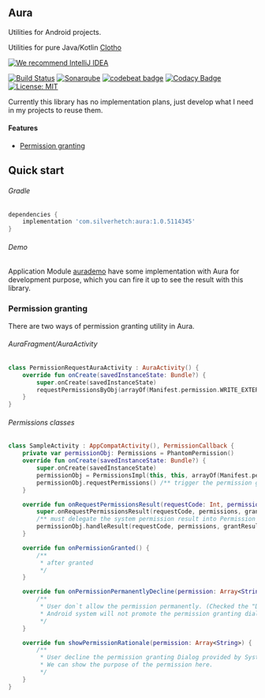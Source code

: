 Aura
----

Utilities for Android projects.

Utilities for pure Java/Kotlin [Clotho][2]

[![We recommend IntelliJ IDEA](http://www.elegantobjects.org/intellij-idea.svg)](https://www.jetbrains.com/idea/)

[![Build Status](https://travis-ci.org/LarryHsiao/Aura.svg?branch=master)](https://travis-ci.org/LarryHsiao/Aura)
[![Sonarqube](https://silverhetch.com:9100/api/project_badges/measure?project=Aura&metric=alert_status)](https://silverhetch.com:9100/dashboard?id=Aura)
[![codebeat badge](https://codebeat.co/badges/0d232226-097e-49a8-84b6-5a5516b33a32)](https://codebeat.co/projects/github-com-larryhsiao-aura-master)
[![Codacy Badge](https://api.codacy.com/project/badge/Grade/61ed243513854fcd88c356e7d27dc311)](https://www.codacy.com/app/LarryHsiao/Aura?utm_source=github.com&amp;utm_medium=referral&amp;utm_content=LarryHsiao/Aura&amp;utm_campaign=Badge_Grade)
[![License: MIT](https://img.shields.io/badge/License-MIT-green.svg)](https://opensource.org/licenses/MIT)


Currently this library has no implementation plans, just develop what I need in my projects to reuse them.

#### Features

 - [Permission granting](#permission-granting)

## Quick start

###### Gradle

```groovy
dependencies {
    implementation 'com.silverhetch:aura:1.0.5114345'
}
```

###### Demo

Application Module [aurademo][1] have some implementation with Aura for development purpose, which you can fire it up to see the result with this library.

### Permission granting <a name="permission-granting"/>

There are two ways of permission granting utility in Aura.

###### AuraFragment/AuraActivity

```kotlin
class PermissionRequestAuraActivity : AuraActivity() {
    override fun onCreate(savedInstanceState: Bundle?) {
        super.onCreate(savedInstanceState)
        requestPermissionsByObj(arrayOf(Manifest.permission.WRITE_EXTERNAL_STORAGE))
    }
}
```

###### Permissions classes

```kotlin
class SampleActivity : AppCompatActivity(), PermissionCallback {
    private var permissionObj: Permissions = PhantomPermission()
    override fun onCreate(savedInstanceState: Bundle?) {
        super.onCreate(savedInstanceState)
        permissionObj = PermissionsImpl(this, this, arrayOf(Manifest.permission.ACCESS_FINE_LOCATION))
        permissionObj.requestPermissions() /** trigger the permission granting */
    }

    override fun onRequestPermissionsResult(requestCode: Int, permissions: Array<out String>, grantResults: IntArray) {
        super.onRequestPermissionsResult(requestCode, permissions, grantResults)
        /** must delegate the system permission result into Permission object */
        permissionObj.handleResult(requestCode, permissions, grantResults)
    }

    override fun onPermissionGranted() {
        /**
         * after granted
         */
    }

    override fun onPermissionPermanentlyDecline(permission: Array<String>) {
        /**
         * User don`t allow the permission permanently. (Checked the "Don`t ask again".)
         * Android system will not promote the permission granting dialog even we invoke [Permissions.requestPermissions].
         */
    }

    override fun showPermissionRationale(permission: Array<String>) {
        /**
         * User decline the permission granting Dialog provided by System.
         * We can show the purpose of the permission here.
         */
    }
}
```








[1]: https://github.com/LarryHsiao/Aura/tree/master/aurademo
[2]: https://github.com/LarryHsiao/Clotho
[3]: https://github.com/LarryHsiao/Aura/blob/master/library/src/main/java/com/silverhetch/aura/permission/PermissionsImpl.kt
